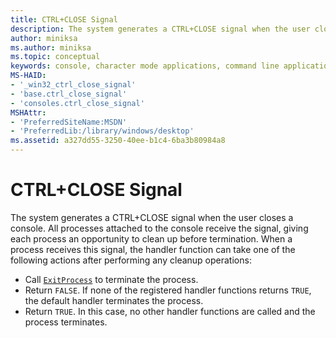 ```yaml
---
title: CTRL+CLOSE Signal
description: The system generates a CTRL+CLOSE signal when the user closes a console.
author: miniksa
ms.author: miniksa
ms.topic: conceptual
keywords: console, character mode applications, command line applications, terminal applications, console api
MS-HAID:
- '_win32_ctrl_close_signal'
- 'base.ctrl_close_signal'
- 'consoles.ctrl_close_signal'
MSHAttr:
- 'PreferredSiteName:MSDN'
- 'PreferredLib:/library/windows/desktop'
ms.assetid: a327dd55-3250-40ee-b1c4-6ba3b80984a8
---
```


# CTRL+CLOSE Signal

The system generates a CTRL+CLOSE signal when the user closes a console. All processes attached to the console receive the signal, giving each process an opportunity to clean up before termination. When a process receives this signal, the handler function can take one of the following actions after performing any cleanup operations:

- Call [`ExitProcess`](https://msdn.microsoft.com/library/windows/desktop/ms682658) to terminate the process.
- Return `FALSE`. If none of the registered handler functions returns `TRUE`, the default handler terminates the process.
- Return `TRUE`. In this case, no other handler functions are called and the process terminates.
